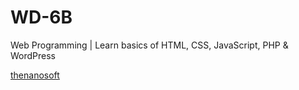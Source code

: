 # WD-6B
Web Programming | Learn basics of HTML, CSS, JavaScript, PHP &amp; WordPress

[thenanosoft](https://thenanosoft.com)
